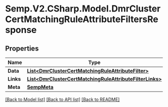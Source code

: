# Semp.V2.CSharp.Model.DmrClusterCertMatchingRuleAttributeFiltersResponse
## Properties

Name | Type | Description | Notes
------------ | ------------- | ------------- | -------------
**Data** | [**List&lt;DmrClusterCertMatchingRuleAttributeFilter&gt;**](DmrClusterCertMatchingRuleAttributeFilter.md) |  | [optional] 
**Links** | [**List&lt;DmrClusterCertMatchingRuleAttributeFilterLinks&gt;**](DmrClusterCertMatchingRuleAttributeFilterLinks.md) |  | [optional] 
**Meta** | [**SempMeta**](SempMeta.md) |  | 

[[Back to Model list]](../README.md#documentation-for-models) [[Back to API list]](../README.md#documentation-for-api-endpoints) [[Back to README]](../README.md)

